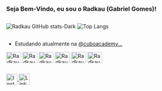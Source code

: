 ### Seja Bem-Vindo, eu sou o Radkau (Gabriel Gomes)!
##
![Radkau GitHub stats-Dark](https://github-readme-stats.vercel.app/api?username=Radkau&show_icons=true&rank_icon=github&theme=dark#gh-dark-mode-only)
![Top Langs](https://github-readme-stats.vercel.app/api/top-langs/?username=Radkau&layout=compact&theme=dark#gh-dark-mode-only)
##
- Estudando atualmente na [@cuboacademy...](https://cubos.academy)

<div style="display: inline_block">
  
  <img align="center" alt="Radkau-JS" height="30" width="40" src="https://cdn.jsdelivr.net/gh/devicons/devicon/icons/javascript/javascript-original.svg" />
  <img align="center" alt="Radkau-TS" height="30" width="40" src="https://cdn.jsdelivr.net/gh/devicons/devicon/icons/typescript/typescript-original.svg" />
  <img align="center" alt="Radkau-VS" height="30" width="40" src="https://cdn.jsdelivr.net/gh/devicons/devicon/icons/vscode/vscode-original.svg" />
  <img align="center" alt="Radkau-ND" height="30" width="40" src="https://cdn.jsdelivr.net/gh/devicons/devicon/icons/nodejs/nodejs-plain-wordmark.svg" />
  <img align="center" alt="Radkau-GIT" height="30" width="40" src="https://cdn.jsdelivr.net/gh/devicons/devicon/icons/git/git-plain-wordmark.svg" />
  <img align="center" alt="Radkau-NPM" height="30" width="40" src="https://cdn.jsdelivr.net/gh/devicons/devicon/icons/npm/npm-original-wordmark.svg" />
  
</div>

##

<div>

  <a href="https://www.instagram.com/gabrielgomesdesign/" targer="_blank">
  <img align="center" alt="Instagram" height="30" src="https://img.shields.io/badge/Instagram-E4405F?style=for-the-badge&logo=instagram&logoColor=white" />
  </a>
  <a href="https://www.linkedin.com/in/gabrielgomesdesign/" targer="_blank">
  <img align="center" alt="Linkedin" height="30" src="https://img.shields.io/badge/LinkedIn-0077B5?style=for-the-badge&logo=linkedin&logoColor=white" />
  </a>
</div>

